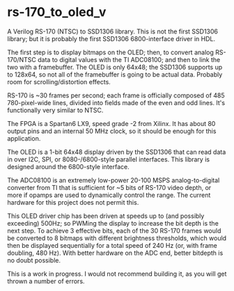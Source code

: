 # rs-170_to_oled_v
A Verilog RS-170 (NTSC) to SSD1306 library. This is not the first SSD1306 library; but it is probably the first SSD1306 6800-interface driver in HDL.

The first step is to display bitmaps on the OLED; then, to convert analog RS-170/NTSC data to digital values with the TI ADC08100; and then to link the two with a framebuffer. The OLED is only 64x48; the SSD1306 supports up to 128x64, so not all of the framebuffer is going to be actual data. Probably room for scrolling/distortion effects.

RS-170 is ~30 frames per second; each frame is officially composed of 485 780-pixel-wide lines, divided into fields made of the even and odd lines. It's functionally very similar to NTSC.

The FPGA is a Spartan6 LX9, speed grade -2 from Xilinx. It has about 80 output pins and an internal 50 MHz clock, so it should be enough for this application.

The OLED is a 1-bit 64x48 display driven by the SSD1306 that can read data in over I2C, SPI, or 8080-/6800-style parallel interfaces. This library is designed around the 6800-style interface.

The ADC08100 is an extremely low-power 20-100 MSPS analog-to-digital converter from TI that is sufficient for ~5 bits of RS-170 video depth, or more if opamps are used to dynamically control the range. The current hardware for this project does not permit this.

This OLED driver chip has been driven at speeds up to (and possibly exceeding) 500Hz; so PWMing the display to increase the bit depth is the next step. To achieve 3 effective bits, each of the 30 RS-170 frames would be converted to 8 bitmaps with different brightness thresholds, which would then be displayed sequentially for a total speed of 240 Hz (or, with frame doubling, 480 Hz). With better hardware on the ADC end, better bitdepth is no doubt possible.

This is a work in progress. I would not recommend building it, as you will get thrown a number of errors.

